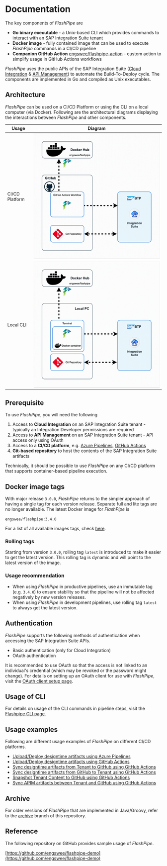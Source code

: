 # Documentation
The key components of _FlashPipe_ are
- **Go binary executable** - a Unix-based CLI which provides commands to interact with an SAP Integration Suite tenant
- **Docker image** - fully contained image that can be used to execute _FlashPipe_ commands in a CI/CD pipeline
- **Companion GitHub Action** [engswee/flashpipe-action](https://github.com/engswee/flashpipe-action) - custom action to simplify usage in GitHub Actions workflows

_FlashPipe_ uses the public APIs of the SAP Integration Suite ([Cloud Integration](https://api.sap.com/package/CloudIntegrationAPI/odata) & [API Management](https://api.sap.com/package/APIMgmt/odata)) to automate the Build-To-Deploy cycle. The components are implemented in Go and compiled as Unix executables.

## Architecture
_FlashPipe_ can be used on a CI/CD Platform or using the CLI on a local computer (via Docker). Following are the architectural diagrams displaying the interactions between _FlashPipe_ and other components.

| Usage          | Diagram                                                                     |
|----------------|-----------------------------------------------------------------------------|
| CI/CD Platform | ![CI/CD Platform diagram](images/architecture/flashpipe-github-actions.gif) |
| Local CLI      | ![Local CLI diagram](images/architecture/flashpipe-local-cli.gif)           |

## Prerequisite
To use _FlashPipe_, you will need the following
1. Access to **Cloud Integration** on an SAP Integration Suite tenant - typically an Integration Developer permissions are required
2. Access to **API Management** on an SAP Integration Suite tenant - API access only using OAuth
3. Access to a **CI/CD platform**, e.g. [Azure Pipelines](https://azure.microsoft.com/en-us/services/devops/pipelines/), [GitHub Actions](https://github.com/features/actions)
4. **Git-based repository** to host the contents of the SAP Integration Suite artifacts

Technically, it should be possible to use _FlashPipe_ on any CI/CD platform that supports container-based pipeline execution.

## Docker image tags
With major release `3.0.0`, _FlashPipe_ returns to the simpler approach of having a single tag for each version release. Separate full and lite tags are no longer available.
The latest Docker image for _FlashPipe_ is

  `engswee/flashpipe:3.4.0`

For a list of all available images tags, check [here](https://hub.docker.com/r/engswee/flashpipe/tags).

### Rolling tags
Starting from version `3.0.0`, rolling tag `latest` is introduced to make it easier to get the latest version. This rolling tag is dynamic and will point to the latest version of the image.

### Usage recommendation
- When using _FlashPipe_ in productive pipelines, use an immutable tag (e.g. `3.4.0`) to ensure stability so that the pipeline will not be affected negatively by new version releases.
- When using _FlashPipe_ in development pipelines, use rolling tag `latest` to always get the latest version.

## Authentication
_FlashPipe_ supports the following methods of authentication when accessing the SAP Integration Suite APIs.
- Basic authentication (only for Cloud Integration)
- OAuth authentication

It is recommended to use OAuth so that the access is not linked to an individual's credential (which may be revoked or the password might change). For details on setting up an OAuth client for use with _FlashPipe_, visit the [OAuth client setup page](oauth_client.md).

## Usage of CLI
For details on usage of the CLI commands in pipeline steps, visit the [Flashpipe CLI page](flashpipe-cli.md).

## Usage examples
Following are different usage examples of _FlashPipe_ on different CI/CD platforms.
- [Upload/Deploy designtime artifacts using Azure Pipelines](azure-pipelines-upload.md)
- [Upload/Deploy designtime artifacts using GitHub Actions](github-actions-upload.md)
- [Sync designtime artifacts from Tenant to GitHub using GitHub Actions](github-actions-sync-to-git.md)
- [Sync designtime artifacts from GitHub to Tenant using GitHub Actions](github-actions-sync-to-tenant.md)
- [Snapshot Tenant Content to GitHub using GitHub Actions](github-actions-snapshot.md)
- [Sync APIM artifacts between Tenant and GitHub using GitHub Actions](github-actions-sync-apim.md)

## Archive
For older versions of _FlashPipe_ that are implemented in Java/Groovy, refer to the [archive](https://github.com/engswee/flashpipe/tree/archive) branch of this repository.

## Reference
The following repository on GitHub provides sample usage of _FlashPipe_.

[https://github.com/engswee/flashpipe-demo](https://github.com/engswee/flashpipe-demo)